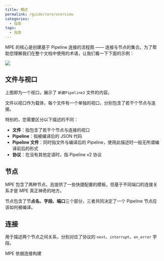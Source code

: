```yaml
---
title: 概述
permalink: /guide/core/overview
categories:
  - 指南
tags:
  - 指南
---
```


MPE 的核心是创建基于 Pipeline 连接的流程图 —— 连接与节点的集合。为了帮助您理解我们在整个文档中使用的术语，让我们看一下下面的示例：

![](/images/core/术语.png)

## 文件与视口

上图即为一个视口，展示了 `新建Pipeline2` 文件的内容。

文件以视口作为载体，每个文件有一个单独的视口，分别包含了若干个节点与连接。

特别的，您需要区分以下描述的不同：

- **文件**：指包含了若干个节点与连接的视口
- **Pipeline**：指被编译后的 JSON 代码
- **Pipeline 文件**：同时指文件与编译后的 Pipeline，使用此描述时一般无所谓编译前后的形式
- **协议**：在没有其他定语时，指 Pipeline v2 协议

## 节点

MPE 包含了两种节点，且提供了一些快捷配置的模板，但基于不同端口的连接关系才是 MPE 真正神奇的地方。

节点包含了节**点名、字段、端口**三个部分，三者共同决定了一个 Pipeline 节点应该如何被编译。

## 连接

用于描述两个节点之间关系，分别对应了协议的 `next`、`interrupt`、`on_error` 字段。

MPE 依据连接构建
